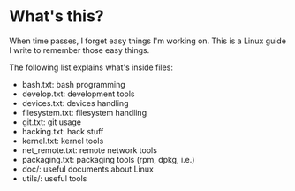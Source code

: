 # What's this?
When time passes, I forget easy things I'm working on.
This is a Linux guide I write to remember those easy things.

The following list explains what's inside files:
* bash.txt: bash programming
* develop.txt: development tools
* devices.txt: devices handling
* filesystem.txt: filesystem handling
* git.txt: git usage
* hacking.txt: hack stuff
* kernel.txt: kernel tools
* net_remote.txt: remote network tools
* packaging.txt: packaging tools (rpm, dpkg, i.e.)
* doc/: useful documents about Linux
* utils/: useful tools

